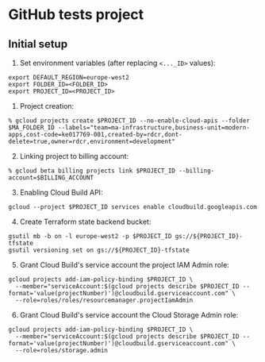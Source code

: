 GitHub tests project
====================

Initial setup
-------------

1. Set environment variables (after replacing `<..._ID>` values):

```shell script
export DEFAULT_REGION=europe-west2
export FOLDER_ID=<FOLDER_ID>
export PROJECT_ID=<PROJECT_ID>
```
1. Project creation:

```
% gcloud projects create $PROJECT_ID --no-enable-cloud-apis --folder $MA_FOLDER_ID --labels="team=ma-infrastructure,business-unit=modern-apps,cost-code=ke017769-001,created-by=rdcr,dont-delete=true,owner=rdcr,environment=development"
```

2. Linking project to billing account:

```
% gcloud beta billing projects link $PROJECT_ID --billing-account=$BILLING_ACCOUNT
```

3. Enabling Cloud Build API:

```
gcloud --project $PROJECT_ID services enable cloudbuild.googleapis.com
```

4. Create Terraform state backend bucket:

```
gsutil mb -b on -l europe-west2 -p $PROJECT_ID gs://${PROJECT_ID}-tfstate
gsutil versioning set on gs://${PROJECT_ID}-tfstate
```

5. Grant Cloud Build's service account the project IAM Admin role:

```
gcloud projects add-iam-policy-binding $PROJECT_ID \
  --member="serviceAccount:$(gcloud projects describe $PROJECT_ID --format='value(projectNumber)')@cloudbuild.gserviceaccount.com" \
  --role=roles/roles/resourcemanager.projectIamAdmin 
```

6. Grant Cloud Build's service account the Cloud Storage Admin role:

```
gcloud projects add-iam-policy-binding $PROJECT_ID \
  --member="serviceAccount:$(gcloud projects describe $PROJECT_ID --format='value(projectNumber)')@cloudbuild.gserviceaccount.com" \
  --role=roles/storage.admin
```